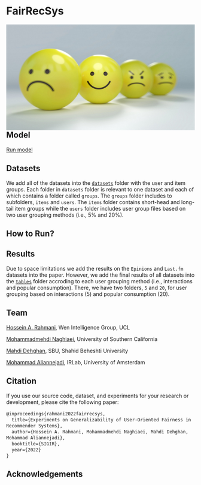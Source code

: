 # FairRecSys

<img src="./images/banner.jpeg" alt="Markdown Monster icon" style="float: left; margin-right: 10px;" />

## Model

<a href="https://colab.research.google.com/github/rahmanidashti/FairRecSys/blob/main/UFR.ipynb">Run model</a>

## Datasets
We add all of the datasets into the <a href="./datasets">`datasets`</a> folder with the user and item groups. Each folder in `datasets` folder is relevant to one dataset and each of which contains a folder called `groups`. The `groups` folder includes to subfolders, `items` and `users`. The  `items` folder contains short-head and long-tail item groups while the  `users` folder includes user group files based on two user grouping methods (i.e., 5% and 20%).

## How to Run?

## Results
Due to space limitations we add the results on the `Epinions` and `Last.fm` datasets into the paper. However, we add the final results of all datasets into the <a href="./tables">`tables`</a> folder accroding to each user grouping method (i.e., interactions and popular consumption). There, we have two folders, `5` and `20`, for user grouping based on interactions (5) and popular consumption (20).

## Team
<a href=#>Hossein A. Rahmani</a>, Wen Intelligence Group, UCL

<a href=#>Mohammadmehdi Naghiaei</a>, University of Southern California

<a href=#>Mahdi Dehghan</a>, SBU, Shahid Beheshti University

<a href=#>Mohammad Aliannejadi</a>, IRLab, University of Amsterdam

## Citation
If you use our source code, dataset, and experiments for your research or development, please cite the following paper:

```
@inproceedings{rahmani2022fairrecsys,
  title={Experiments on Generalizability of User-Oriented Fairness in Recommender Systems},
  author={Hossein A. Rahmani, Mohammadmehdi Naghiaei, Mahdi Dehghan, Mohammad Aliannejadi},
  booktitle={SIGIR},
  year={2022}
}
```

## Acknowledgements